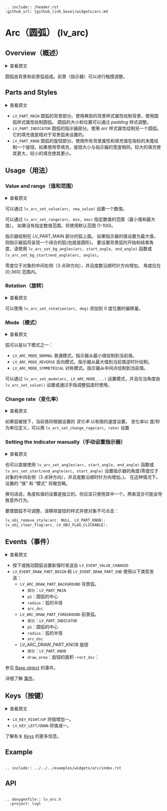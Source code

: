 ```eval_rst
.. include:: /header.rst 
:github_url: |github_link_base|/widgets/arc.md
```
# Arc（圆弧） (lv_arc)

## Overview（概述）

<details>
<summary>查看原文</summary>
<p>

The Arc consists of a background and a foreground arc. The foregrond (indicator) can be touch-adjusted.
 
</p>
</details>

圆弧由背景和前景弧组成。前景（指示器）可以进行触摸调整。

## Parts and Styles

<details>
<summary>查看原文</summary>
<p>

- `LV_PART_MAIN`  Draws a background using the typical background style properties and an arc using the arc style properties. The arc's size and position will respect the *padding* style properties.
- `LV_PART_INDICATOR` Draws an other arc using the *arc* style properties. Its padding values are interpreted relative to the background arc. 
- `LV_PART_KNOB` Draws a handle on the end of the indicator using all background properties and padding values. With zero padding the knob size is the same as the indicator's width. 
Larger padding makes it larger, smaller padding makes it smaller. 
 
</p>
</details>

- `LV_PART_MAIN` 圆弧的背景部分。使用典型的背景样式属性绘制背景，使用圆弧样式属性绘制圆弧。 圆弧的大小和位置可以通过 *padding* 样式调整。
- `LV_PART_INDICATOR` 圆弧的指示器部分。使用 *arc* 样式属性绘制另一个圆弧。 它的填充值是相对于背景弧来设置的。
- `LV_PART_KNOB` 圆弧的旋钮部分。使用所有背景属性和填充值在指标的末尾绘制一个旋钮。如果使用零填充，旋钮大小与指示器的宽度相同。较大的填充使其更大，较小的填充使其更小。

## Usage（用法）

### Value and range（值和范围）

<details>
<summary>查看原文</summary>
<p>

A new value can be set using `lv_arc_set_value(arc, new_value)`. 
The value is interpreted in a range (minimum and maximum values) which can be modified with `lv_arc_set_range(arc, min, max)`.
The default range is 1..100.

The indicator arc is drawn on the main part's arc. This if the value is set to maximum the indicator arc will cover the entire "background" arc.
To set the start and end angle of the background arc use the `lv_arc_set_bg_angles(arc, start_angle, end_angle)` functions or `lv_arc_set_bg_start/end_angle(arc, angle)`. 

Zero degrees is at the middle right (3 o'clock) of the object and the degrees are increasing in clockwise direction.
The angles should be in the [0;360] range. 
 
</p>
</details>

可以通过 `lv_arc_set_value(arc, new_value)` 设置一个数值。

可以通过 `lv_arc_set_range(arc, min, max)` 指定数值的范围（最小值和最大值）。
如果没有指定数值范围，将使用默认范围 (1-100)。

指示器绘制在 LV_PART_MAIN 部分的弧上面。 如果指示器的值设置为最大值，则指示器弧将呈现一个闭合的狐(也就是圆形)。
要设置背景弧的开始和结束角度，请使用 `lv_arc_set_bg_angles(arc, start_angle, end_angle)` 函数或 `lv_arc_set_bg_start/end_angle(arc, angle)`。

零度位于对象的中间右侧（3 点钟方向），并且度数沿顺时针方向增加。
角度应在 [0;360] 范围内。

### Rotation（旋转）

<details>
<summary>查看原文</summary>
<p>

An offset to the 0 degree position can added with `lv_arc_set_rotation(arc, deg)`.
 
</p>
</details>

可以使用 `lv_arc_set_rotation(arc, deg)` 添加到 0 度位置的偏移量。

### Mode（模式）

<details>
<summary>查看原文</summary>
<p>

The arc can be one of the following modes:
- `LV_ARC_MODE_NORMAL` The indicator arc is drawn from the minimimum value to the current.
- `LV_ARC_MODE_REVERSE` The indicator arc is drawn counter-clockwise from the maximum value to the current.
- `LV_ARC_MODE_SYMMETRICAL` The indicator arc is drawn from the middle point to the current value.

The mode can be set by `lv_arc_set_mode(arc, LV_ARC_MODE_...)` and used only if the the angle is set by `lv_arc_set_value()` or the arc is adjusted by finger.
 
</p>
</details>

弧可以是以下模式之一：
- `LV_ARC_MODE_NORMAL` 普通模式。指示器从最小值绘制到当前值。
- `LV_ARC_MODE_REVERSE` 反向模式。指示器从最大值到当前值逆时针绘制。
- `LV_ARC_MODE_SYMMETRICAL` 对称模式。指示器从中间点绘制到当前值。

可以通过 `lv_arc_set_mode(arc, LV_ARC_MODE_...)` 设置模式，并且仅当角度由 `lv_arc_set_value()` 设置或通过手指调整弧度时使用。

### Change rate（变化率）

<details>
<summary>查看原文</summary>
<p>

If the arc is pressed the current value will set with a limited speed according to the set *change rate*. 
The change rate is defined in degree/second unit and can be set with `lv_arc_set_change_rage(arc, rate)`
 
</p>
</details>

如果弧被按下，当前值将根据设置的 *变化率* 以有限的速度设置。
变化率以 度/秒 为单位定义，可以用 `lv_arc_set_change_rage(arc, rate)` 设置

### Setting the indicator manually（手动设置指示器）

<details>
<summary>查看原文</summary>
<p>

It also possible to set the angles of the indicator arc directly with `lv_arc_set_angles(arc, start_angle, end_angle)` function or `lv_arc_set_start/end_angle(arc, start_angle)`.
In this case the set "value" and "mode" is ignored.

In other words, the angle and value settings are independent. You should exclusively use one or the other. Mixing the two might result in unintended behavior.

To make the arc non-adjustabe remove the style of the knob and make the object non-clickable:
 
</p>
</details>

也可以直接使用 `lv_arc_set_angles(arc, start_angle, end_angle)` 函数或 `lv_arc_set_start/end_angle(arc, start_angle)` 设置指示器的角度(零度位于对象的中间右侧（3 点钟方向），并且度数沿顺时针方向增加。)。
在这种情况下，设置的 “值” 和 “模式” 将被忽略。

换句话说，角度和值的设置是独立的。你应该只使用其中一个。两者混合可能会导致意外行为。

要使圆弧不可调整，请移除旋钮的样式并使对象不可点击：

```c
lv_obj_remove_style(arc, NULL, LV_PART_KNOB);
lv_obj_clear_flag(arc, LV_OBJ_FLAG_CLICKABLE);
```

## Events（事件）

<details>
<summary>查看原文</summary>
<p>

- `LV_EVENT_VALUE_CHANGED` sent when the arc is pressed/dragged to set a new value.
- `LV_EVENT_DRAW_PART_BEGIN` and `LV_EVENT_DRAW_PART_END` are sent with the following types:
    - `LV_ARC_DRAW_PART_BACKGROUND` The background arc. 
        - `part`: `LV_PART_MAIN`
        - `p1`: center of the arc
        - `radius`: radius of the arc
        - `arc_dsc`
    - `LV_ARC_DRAW_PART_FOREGROUND` The foreground arc.  
        - `part`: `LV_PART_INDICATOR`
        - `p1`: center of the arc
        - `radius`: radius of the arc
        - `arc_dsc`
    - LV_ARC_DRAW_PART_KNOB The knob
        - `part`: `LV_PART_KNOB`
        - `draw_area`: the arae of the knob
        - `rect_dsc`:
    
See the events of the [Base object](/widgets/obj) too.
    
Learn more about [Events](/overview/event).
 
</p>
</details>

- 按下或拖动圆弧设置新值时发送会 `LV_EVENT_VALUE_CHANGED`
- `LV_EVENT_DRAW_PART_BEGIN` 和 `LV_EVENT_DRAW_PART_END` 使用以下类型发送：
     - `LV_ARC_DRAW_PART_BACKGROUND` 背景弧。
         - `部分`：`LV_PART_MAIN`
         - `p1`：圆弧的中心
         - `radius`：弧的半径
         - `arc_dsc`
     - `LV_ARC_DRAW_PART_FOREGROUND` 前景弧。
         - `部分`：`LV_PART_INDICATOR`
         - `p1`：圆弧的中心
         - `radius`：弧的半径
         - `arc_dsc`
     - LV_ARC_DRAW_PART_KNOB 旋钮
         - `部分`：`LV_PART_KNOB`
         - `draw_area`：旋钮的面积
         -`rect_dsc`：
    
参见 [Base object](/widgets/obj) 的事件。
    
详细了解 [事件](/overview/event)。

## Keys（按键）

<details>
<summary>查看原文</summary>
<p>

- `LV_KEY_RIGHT/UP` Increases the value by one.
- `LV_KEY_LEFT/DOWN` Decreases the value by one.


Learn more about [Keys](/overview/indev).

 
</p>
</details>

- `LV_KEY_RIGHT/UP` 将值增加一。
- `LV_KEY_LEFT/DOWN` 将值减一。


了解有关 [Keys](/overview/indev) 的更多信息。

## Example

```eval_rst

.. include:: ../../../examples/widgets/arc/index.rst

```

## API

```eval_rst

.. doxygenfile:: lv_arc.h
  :project: lvgl

```
